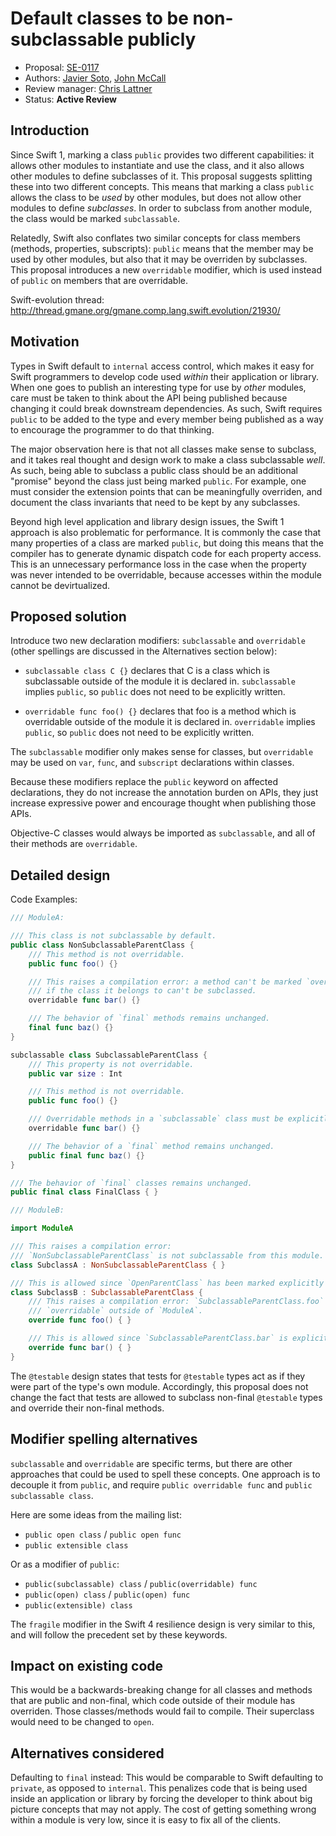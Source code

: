 # Default classes to be non-subclassable publicly

* Proposal: [SE-0117](0117-non-public-subclassable-by-default.md)
* Authors: [Javier Soto](https://github.com/JaviSoto), [John McCall](https://github.com/rjmccall)
* Review manager: [Chris Lattner](http://github.com/lattner)
* Status: **Active Review**

## Introduction

Since Swift 1, marking a class `public` provides two different capabilities: it
allows other modules to instantiate and use the class, and it also allows other
modules to define subclasses of it.  This proposal suggests splitting these into
two different
concepts.  This means that marking a class `public` allows the class to be 
*used* by other modules, but does not allow other modules to define
*subclasses*.  In order to subclass from another module, the class would be
marked `subclassable`.

Relatedly, Swift also conflates two similar concepts for class members (methods,
properties, subscripts): `public`
means that the member may be used by other modules, but also that it may be
overriden by subclasses.  This proposal introduces a new `overridable` modifier, which
is used instead of `public` on members that are overridable.

Swift-evolution thread: http://thread.gmane.org/gmane.comp.lang.swift.evolution/21930/

## Motivation

Types in Swift default to `internal` access control, which makes it easy for
Swift programmers to develop code used *within* their application or library.
When one goes to publish an interesting type for use by *other* modules, care
must be taken to think about the API being published because changing it could
break downstream dependencies.  As such, Swift requires `public` to be added
to the type and every member being published as a way to encourage the
programmer to do that thinking.

The major observation here is that not all classes make sense to subclass, and
it takes real thought and design work to make a class subclassable *well*.  As
such, being able to subclass a public class should be an additional "promise"
beyond the class just being marked `public`.  For example, one must consider the 
extension points that can be meaningfully overriden, and document the class
invariants that need to be kept by any subclasses. 

Beyond high level application and library design issues, the Swift 1 approach is
also problematic for performance.  It is commonly the case that many
properties of a class are marked `public`, but doing this means that the
compiler has to generate dynamic dispatch code for each property access.  This
is an unnecessary performance loss in the case when the property was never
intended to be overridable, because accesses within the module cannot be
devirtualized.


## Proposed solution

Introduce two new declaration modifiers: `subclassable` and `overridable` (other
spellings are discussed in the Alternatives section below):

- `subclassable class C {}` declares that C is a class which is
  subclassable outside of the module it is declared in.  `subclassable` implies
  `public`, so `public` does not need to be explicitly written.

- `overridable func foo() {}` declares that foo is a method which is overridable
  outside of the module it is declared in.  `overridable` implies `public`, so
  `public` does not need to be explicitly written.

The `subclassable` modifier only makes sense for classes, but `overridable` may
be used on `var`, `func`, and `subscript` declarations within classes.

Because these modifiers replace the `public` keyword on affected declarations,
they do not increase the annotation burden on APIs, they just increase 
expressive power and encourage thought when publishing those APIs.

Objective-C classes would always be imported as `subclassable`, and all of their 
methods are `overridable`.

## Detailed design

Code Examples:

```swift
/// ModuleA:

/// This class is not subclassable by default.
public class NonSubclassableParentClass {
	/// This method is not overridable.
	public func foo() {}

	/// This raises a compilation error: a method can't be marked `overridable`
	/// if the class it belongs to can't be subclassed.
	overridable func bar() {}

	/// The behavior of `final` methods remains unchanged.
	final func baz() {}
}

subclassable class SubclassableParentClass {
	/// This property is not overridable.
	public var size : Int

	/// This method is not overridable.
	public func foo() {}

	/// Overridable methods in a `subclassable` class must be explicitly marked as `overridable`.
	overridable func bar() {}

	/// The behavior of a `final` method remains unchanged.
	public final func baz() {}
}

/// The behavior of `final` classes remains unchanged.
public final class FinalClass { }
```

```swift
/// ModuleB:

import ModuleA

/// This raises a compilation error:
/// `NonSubclassableParentClass` is not subclassable from this module.
class SubclassA : NonSubclassableParentClass { }

/// This is allowed since `OpenParentClass` has been marked explicitly `subclassable`.
class SubclassB : SubclassableParentClass {
	/// This raises a compilation error: `SubclassableParentClass.foo` is not
	/// `overridable` outside of `ModuleA`.
	override func foo() { }

	/// This is allowed since `SubclassableParentClass.bar` is explicitly `overridable`.
	override func bar() { }
}
```

The `@testable` design states that tests for `@testable` types act as
if they were part of the type's own module.  Accordingly, this proposal
does not change the fact that tests are allowed to subclass non-final
`@testable` types and override their non-final methods.

## Modifier spelling alternatives

`subclassable` and `overridable` are specific terms, but there are other approaches
that could be used to spell these concepts.  One approach is to decouple it from
`public`, and require `public overridable func` and `public subclassable class`.

Here are some ideas from the mailing list:

- `public open class` / `public open func`
- `public extensible class`

Or as a modifier of `public`:

- `public(subclassable) class` / `public(overridable) func`
- `public(open) class` / `public(open) func`
- `public(extensible) class`

The `fragile` modifier in the Swift 4 resilience design is very similar to this,
and will follow the precedent set by these keywords.

## Impact on existing code

This would be a backwards-breaking change for all classes and methods that are
public and non-final, which code outside of their module has overriden.
Those classes/methods would fail to compile. Their superclass would need to be
changed to `open`.


## Alternatives considered

Defaulting to `final` instead: This would be comparable to Swift defaulting to
`private`, as opposed to `internal`.  This penalizes code that is being used
inside an application or library by forcing the developer to think about big
picture concepts that may not apply.  The cost of getting something wrong within
a module is very low, since it is easy to fix all of the clients.

